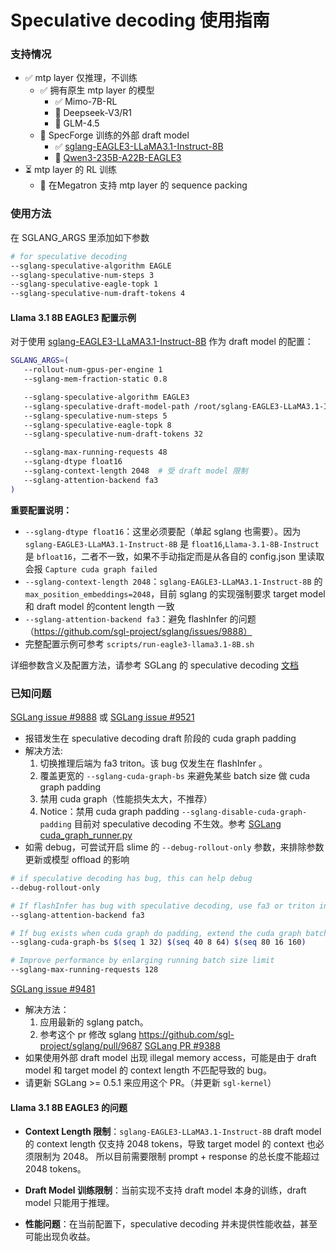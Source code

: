 # Speculative decoding 使用指南

### 支持情况
- ✅ mtp layer 仅推理，不训练
	- ✅ 拥有原生 mtp layer 的模型
		- ✅ Mimo-7B-RL
		- 🧪 Deepseek-V3/R1
		- 🧪 GLM-4.5
	- 🚧 SpecForge 训练的外部 draft model
		- ✅ [sglang-EAGLE3-LLaMA3.1-Instruct-8B](https://huggingface.co/lmsys/sglang-EAGLE3-LLaMA3.1-Instruct-8B)
		- 🚧 [Qwen3-235B-A22B-EAGLE3](https://huggingface.co/lmsys/Qwen3-235B-A22B-EAGLE3)
- ⏳ mtp layer 的 RL 训练
	- 🚧 在Megatron 支持 mtp layer 的 sequence packing
### 使用方法
在 SGLANG_ARGS 里添加如下参数
```bash
# for speculative decoding
--sglang-speculative-algorithm EAGLE
--sglang-speculative-num-steps 3
--sglang-speculative-eagle-topk 1
--sglang-speculative-num-draft-tokens 4
```

#### Llama 3.1 8B EAGLE3 配置示例
对于使用 [sglang-EAGLE3-LLaMA3.1-Instruct-8B](https://huggingface.co/lmsys/sglang-EAGLE3-LLaMA3.1-Instruct-8B) 作为 draft model 的配置：

```bash
SGLANG_ARGS=(
   --rollout-num-gpus-per-engine 1
   --sglang-mem-fraction-static 0.8

   --sglang-speculative-algorithm EAGLE3
   --sglang-speculative-draft-model-path /root/sglang-EAGLE3-LLaMA3.1-Instruct-8B
   --sglang-speculative-num-steps 5
   --sglang-speculative-eagle-topk 8
   --sglang-speculative-num-draft-tokens 32

   --sglang-max-running-requests 48
   --sglang-dtype float16
   --sglang-context-length 2048  # 受 draft model 限制
   --sglang-attention-backend fa3
)
```

**重要配置说明：**
- `--sglang-dtype float16`：这里必须要配（单起 sglang 也需要）。因为 `sglang-EAGLE3-LLaMA3.1-Instruct-8B` 是 `float16`,`Llama-3.1-8B-Instruct` 是 `bfloat16`，二者不一致，如果不手动指定而是从各自的 config.json 里读取会报 `Capture cuda graph failed`
- `--sglang-context-length 2048`：`sglang-EAGLE3-LLaMA3.1-Instruct-8B` 的`max_position_embeddings=2048`，目前 sglang 的实现强制要求 target model 和 draft model 的content length 一致 
- `--sglang-attention-backend fa3`：避免 flashInfer 的问题（https://github.com/sgl-project/sglang/issues/9888）
- 完整配置示例可参考 `scripts/run-eagle3-llama3.1-8B.sh`

详细参数含义及配置方法，请参考 SGLang 的 speculative decoding [文档](https://docs.sglang.ai/advanced_features/speculative_decoding.html)
### 已知问题
[SGLang issue #9888](https://github.com/sgl-project/sglang/issues/9888) 或 [SGLang issue #9521](https://github.com/sgl-project/sglang/issues/9521)
- 报错发生在 speculative decoding draft 阶段的 cuda graph padding
- 解决方法: 
	1. 切换推理后端为 fa3 triton。该 bug 仅发生在 flashInfer 。
	2. 覆盖更宽的 `--sglang-cuda-graph-bs` 来避免某些 batch size 做 cuda graph padding
	3. 禁用 cuda graph（性能损失太大，不推荐）
	4. Notice：禁用 cuda graph padding `--sglang-disable-cuda-graph-padding` 目前对 speculative decoding 不生效。参考 [SGLang cuda_graph_runner.py](tbd)
- 如需 debug，可尝试开启 slime 的 `--debug-rollout-only` 参数，来排除参数更新或模型 offload 的影响
```bash
# if speculative decoding has bug, this can help debug
--debug-rollout-only

# If flashInfer has bug with speculative decoding, use fa3 or triton instead
--sglang-attention-backend fa3

# If bug exists when cuda graph do padding, extend the cuda graph batch size
--sglang-cuda-graph-bs $(seq 1 32) $(seq 40 8 64) $(seq 80 16 160)

# Improve performance by enlarging running batch size limit
--sglang-max-running-requests 128
```
[SGLang issue #9481](https://github.com/sgl-project/sglang/issues/9481)
- 解决方法：
	1. 应用最新的 sglang patch。
	2. 参考这个 pr 修改 sglang https://github.com/sgl-project/sglang/pull/9687 
[SGLang PR #9388](https://github.com/sgl-project/sglang/pull/9388)
- 如果使用外部 draft model 出现 illegal memory access，可能是由于 draft model 和 target model 的 context length 不匹配导致的 bug。
- 请更新 SGLang >= 0.5.1 来应用这个 PR。（并更新 `sgl-kernel`）

#### Llama 3.1 8B EAGLE3 的问题 
- **Context Length 限制**：`sglang-EAGLE3-LLaMA3.1-Instruct-8B` draft model 的 context length 仅支持 2048 tokens，导致 target model 的 context 也必须限制为 2048。 所以目前需要限制 prompt + response 的总长度不能超过 2048 tokens。

- **Draft Model 训练限制**：当前实现不支持 draft model 本身的训练，draft model 只能用于推理。

- **性能问题**：在当前配置下，speculative decoding 并未提供性能收益，甚至可能出现负收益。